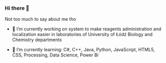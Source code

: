 ### Hi there 👋

Not too much to say about me tho

- 🔭 I’m currently working on system to make reagents administration and localization easier in laboratories of University of Łódź Biology and Chemistry departments

- 🌱 I’m currently learning:
C#, C++, Java, Python, JavaScript, HTML5, CSS, Processing, Data Science, Power Bi
<!--
**IRaXeRI/IRaXeRI** is a ✨ _special_ ✨ repository because its `README.md` (this file) appears on your GitHub profile.

Here are some ideas to get you started:

- 🔭 I’m currently working on ...
- 🌱 I’m currently learning ...
- 👯 I’m looking to collaborate on ...
- 🤔 I’m looking for help with ...
- 💬 Ask me about ...
- 📫 How to reach me: ...
- 😄 Pronouns: ...
- ⚡ Fun fact: ...
-->

